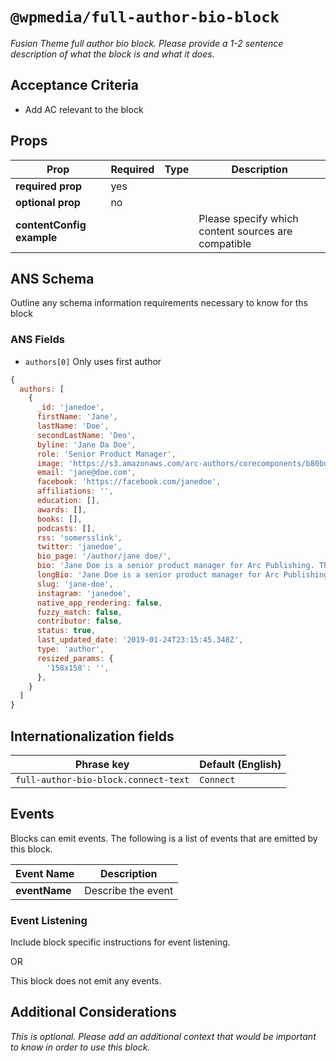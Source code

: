 # `@wpmedia/full-author-bio-block`
_Fusion Theme full author bio block. Please provide a 1-2 sentence description of what the block is and what it does._

## Acceptance Criteria
- Add AC relevant to the block

## Props
| **Prop** | **Required** | **Type** | **Description** |
|---|---|---|---|
| **required prop** | yes | | |
| **optional prop** | no | | |
| **contentConfig example** | | | Please specify which content sources are compatible |

## ANS Schema
Outline any schema information requirements necessary to know for ths block

### ANS Fields
- `authors[0]` Only uses first author

```js
{
  authors: [
    {
      _id: 'janedoe',
      firstName: 'Jane',
      lastName: 'Doe',
      secondLastName: 'Deo',
      byline: 'Jane Da Doe',
      role: 'Senior Product Manager',
      image: 'https://s3.amazonaws.com/arc-authors/corecomponents/b80bd029-16d8-4a28-a874-78fc07ebc14a.jpg',
      email: 'jane@doe.com',
      facebook: 'https://facebook.com/janedoe',
      affiliations: '',
      education: [],
      awards: [],
      books: [],
      podcasts: [],
      rss: 'somersslink',
      twitter: 'janedoe',
      bio_page: '/author/jane doe/',
      bio: 'Jane Doe is a senior product manager for Arc Publishing. This is a short bio. ',
      longBio: 'Jane Doe is a senior product manager for Arc Publishing. \nShe works on Arc Themes',
      slug: 'jane-doe',
      instagram: 'janedoe',
      native_app_rendering: false,
      fuzzy_match: false,
      contributor: false,
      status: true,
      last_updated_date: '2019-01-24T23:15:45.348Z',
      type: 'author',
      resized_params: {
        '158x158': '',
      },
    }
  ]
}
```

## Internationalization fields
| Phrase key | Default (English) |
|---|---|
|`full-author-bio-block.connect-text`|`Connect`|

## Events
Blocks can emit events. The following is a list of events that are emitted by this block.

| **Event Name** | **Description** |
|---|---|
| **eventName** | Describe the event |

### Event Listening
Include block specific instructions for event listening.

OR

This block does not emit any events.

## Additional Considerations
_This is optional. Please add an additional context that would be important to know in order to use this block._
